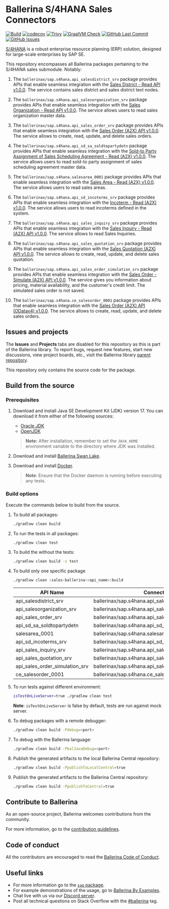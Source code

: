 # Ballerina S/4HANA Sales Connectors

[![Build](https://github.com/ballerina-platform/module-ballerinax-sap.s4hana.sales/actions/workflows/ci.yml/badge.svg)](https://github.com/ballerina-platform/module-ballerinax-sap.s4hana.sales/actions/workflows/ci.yml)
[![codecov](https://codecov.io/gh/ballerina-platform/module-ballerinax-sap.s4hana.sales/branch/main/graph/badge.svg)](https://codecov.io/gh/ballerina-platform/module-ballerinax-sap.s4hana.sales)
[![Trivy](https://github.com/ballerina-platform/module-ballerinax-sap.s4hana.sales/actions/workflows/trivy-scan.yml/badge.svg)](https://github.com/ballerina-platform/module-ballerinax-sap.s4hana.sales/actions/workflows/trivy-scan.yml)
[![GraalVM Check](https://github.com/ballerina-platform/module-ballerinax-sap.s4hana.sales/actions/workflows/build-with-bal-test-graalvm.yml/badge.svg)](https://github.com/ballerina-platform/module-ballerinax-sap.s4hana.sales/actions/workflows/build-with-bal-test-graalvm.yml)
[![GitHub Last Commit](https://img.shields.io/github/last-commit/ballerina-platform/module-ballerinax-sap.s4hana.sales.svg)](https://github.com/ballerina-platform/module-ballerinax-sap.s4hana.sales/commits/main)
[![GitHub Issues](https://img.shields.io/github/issues/ballerina-platform/ballerina-library/module/s4hana.svg?label=Open%20Issues)](https://github.com/ballerina-platform/ballerina-library/labels/module%2Fs4hana)

[S/4HANA](https://www.sap.com/india/products/erp/s4hana.html) is a robust enterprise resource planning (ERP) solution,
designed for large-scale enterprises by SAP SE.

This repository encompasses all Ballerina packages pertaining to the S/4HANA sales submodule. Notably:

1. The `ballerinax/sap.s4hana.api_salesdistrict_srv` package provides APIs that enable seamless integration with
   the [Sales District - Read API v1.0.0](https://api.sap.com/api/API_SALESDISTRICT_SRV/overview). The service contains
   sales district and sales district text nodes.

2. The `ballerinax/sap.s4hana.api_salesorganization_srv` package provides APIs that enable seamless integration with
   the [Sales Organization - Read API v1.0.0](https://api.sap.com/api/API_SALESDISTRICT_SRV/overview). The service
   allows users to read sales organization master data.

3. The `ballerinax/sap.s4hana.api_sales_order_srv` package provides APIs that enable seamless integration with
   the [Sales Order (A2X) API v1.0.0](https://api.sap.com/api/API_SALES_ORDER_SRV/overview). The service allows to
   create, read, update, and delete sales orders.

4. The `ballerinax/sap.s4hana.api_sd_sa_soldtopartydetn` package provides APIs that enable seamless integration with
   the [Sold-to Party Assignment of Sales Scheduling Agreement - Read (A2X) v1.0.0](https://api.sap.com/api/API_SD_SA_SOLDTOPARTYDETN/overview).
   The service allows users to read sold-to party assignment of sales scheduling agreement master data.

5. The `ballerinax/sap.s4hana.salesarea_0001` package provides APIs that enable seamless integration with
   the [Sales Area - Read (A2X) v1.0.0](https://api.sap.com/api/SALESAREA_0001/overview). The service allows users to
   read sales areas.

6. The `ballerinax/sap.s4hana.api_sd_incoterms_srv` package provides APIs that enable seamless integration with
   the [Incoterm - Read (A2X) v1.0.0](https://api.sap.com/api/API_SD_INCOTERMS_SRV/overview). The service allows users
   to read incoterms defined in the system.

7. The `ballerinax/sap.s4hana.api_sales_inquiry_srv` package provides APIs that enable seamless integration with
   the [Sales Inquiry - Read (A2X) API v1.0.0](https://api.sap.com/api/API_SALES_INQUIRY_SRV/overview). The service
   allows to read Sales Inquiries.

8. The `ballerinax/sap.s4hana.api_sales_quotation_srv` package provides APIs that enable seamless integration with
   the [Sales Quotation (A2X) API v1.0.0](https://api.sap.com/api/API_SALES_QUOTATION_SRV/overview). The service allows
   to create, read, update, and delete sales quotation.

9. The `ballerinax/sap.s4hana.api_sales_order_simulation_srv` package provides APIs that enable seamless integration
   with the [Sales Order - Simulate (A2X) API v1.0.0](https://api.sap.com/api/API_SALES_ORDER_SIMULATE_SRV/overview).
   The service gives you information about pricing, material availability, and the customer's credit limit. The
   simulated sales order is not saved.

10. The `ballerinax/sap.s4hana.ce_salesorder_0001` package provides APIs that enable seamless integration with
    the [Sales Order (A2X) API (ODatav4) v1.0.0](https://api.sap.com/api/CE_SALESORDER_0001/overview). The service
    allows to create, read, update, and delete sales orders.

## Issues and projects

The **Issues** and **Projects** tabs are disabled for this repository as this is part of the Ballerina library. To
report bugs, request new features, start new discussions, view project boards, etc., visit the Ballerina
library [parent repository](https://github.com/ballerina-platform/ballerina-library).

This repository only contains the source code for the package.

## Build from the source

### Prerequisites

1. Download and install Java SE Development Kit (JDK) version 17. You can download it from either of the following
   sources:

    * [Oracle JDK](https://www.oracle.com/java/technologies/downloads/)
    * [OpenJDK](https://adoptium.net/)

   > **Note:** After installation, remember to set the `JAVA_HOME` environment variable to the directory where JDK was
   installed.

2. Download and install [Ballerina Swan Lake](https://ballerina.io/).

3. Download and install [Docker](https://www.docker.com/get-started).

   > **Note**: Ensure that the Docker daemon is running before executing any tests.

### Build options

Execute the commands below to build from the source.

1. To build all packages:

   ```bash
   ./gradlew clean build
   ```

2. To run the tests in all packages:

   ```bash
   ./gradlew clean test
   ```

3. To build the without the tests:

   ```bash
   ./gradlew clean build -x test
   ```

4. To build only one specific package

   ```bash
   ./gradlew clean :sales-ballerina:<api_name>:build
   ```

   | API Name                       | Connector                                            |
   |--------------------------------|------------------------------------------------------|
   | api_salesdistrict_srv          | ballerinax/sap.s4hana.api_salesdistrict_srv          |
   | api_salesorganization_srv      | ballerinax/sap.s4hana.api_salesorganization_srv      |
   | api_sales_order_srv            | ballerinax/sap.s4hana.api_sales_order_srv            |
   | api_sd_sa_soldtopartydetn      | ballerinax/sap.s4hana.api_sd_sa_soldtopartydetn      |
   | salesarea_0001                 | ballerinax/sap.s4hana.salesarea_0001                 |
   | api_sd_incoterms_srv           | ballerinax/sap.s4hana.api_sd_incoterms_srv           |
   | api_sales_inquiry_srv          | ballerinax/sap.s4hana.api_sales_inquiry_srv          |
   | api_sales_quotation_srv        | ballerinax/sap.s4hana.api_sales_quotation_srv        |
   | api_sales_order_simulation_srv | ballerinax/sap.s4hana.api_sales_order_simulation_srv |
   | ce_salesorder_0001             | ballerinax/sap.s4hana.ce_salesorder_0001             |

5. To run tests against different environment:

   ```bash
   isTestOnLiveServer=true ./gradlew clean test 
   ```
   **Note**: `isTestOnLiveServer` is false by default, tests are run against mock server.

6. To debug packages with a remote debugger:

   ```bash
   ./gradlew clean build -Pdebug=<port>
   ```

7. To debug with the Ballerina language:

   ```bash
   ./gradlew clean build -PbalJavaDebug=<port>
   ```

8. Publish the generated artifacts to the local Ballerina Central repository:

    ```bash
    ./gradlew clean build -PpublishToLocalCentral=true
    ```

9. Publish the generated artifacts to the Ballerina Central repository:

   ```bash
   ./gradlew clean build -PpublishToCentral=true
   ```

## Contribute to Ballerina

As an open-source project, Ballerina welcomes contributions from the community.

For more information, go to the [contribution guidelines](https://github.com/ballerina-platform/ballerina-lang/blob/master/CONTRIBUTING.md).

## Code of conduct

All the contributors are encouraged to read the [Ballerina Code of Conduct](https://ballerina.io/code-of-conduct).

## Useful links

* For more information go to the [`sap` package](https://lib.ballerina.io/ballerinax/sap/latest).
* For example demonstrations of the usage, go to [Ballerina By Examples](https://ballerina.io/learn/by-example/).
* Chat live with us via our [Discord server](https://discord.gg/ballerinalang).
* Post all technical questions on Stack Overflow with the [#ballerina](https://stackoverflow.com/questions/tagged/ballerina) tag.
